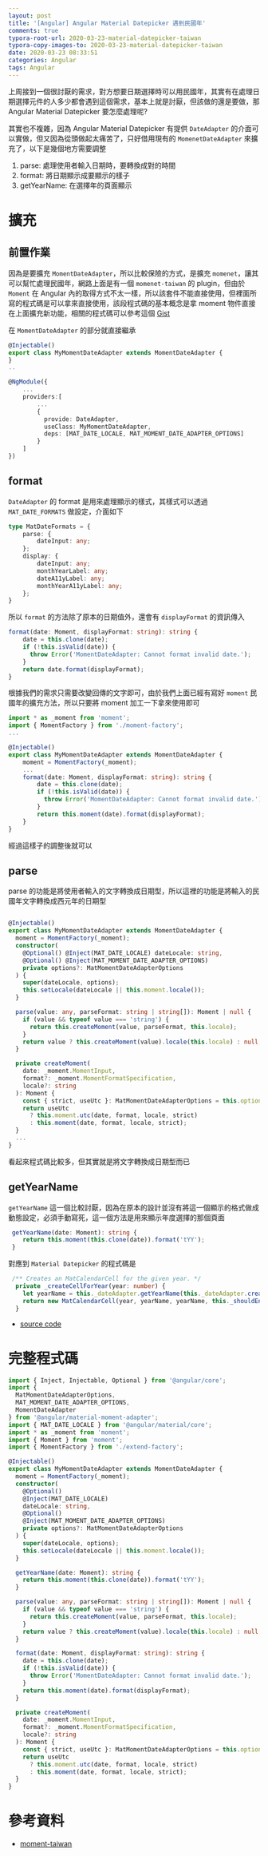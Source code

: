 ```yaml
---
layout: post
title: '[Angular] Angular Material Datepicker 遇到民國年'
comments: true
typora-root-url: 2020-03-23-material-datepicker-taiwan
typora-copy-images-to: 2020-03-23-material-datepicker-taiwan
date: 2020-03-23 08:33:51
categories: Angular
tags: Angular
---
```


上周接到一個很討厭的需求，對方想要日期選擇時可以用民國年，其實有在處理日期選擇元件的人多少都會遇到這個需求，基本上就是討厭，但該做的還是要做，那 Angular Material Datepicker 要怎麼處理呢?

<!-- more -->

其實也不複雜，因為 Angular Material Datepicker 有提供 `DateAdapter` 的介面可以實做，但又因為從頭做起太痛苦了，只好借用現有的 `MomenetDateAdapter` 來擴充了，以下是幾個地方需要調整

1. parse: 處理使用者輸入日期時，要轉換成對的時間
2. format: 將日期顯示成要顯示的樣子
3. getYearName: 在選擇年的頁面顯示

# 擴充

## 前置作業

因為是要擴充 `MomentDateAdapter`，所以比較保險的方式，是擴充 `momenet`，讓其可以幫忙處理民國年，網路上面是有一個 `momenet-taiwan` 的 plugin，但由於 `Moment` 在 Angular 內的取得方式不太一樣，所以該套件不能直接使用，但裡面所寫的程式碼是可以拿來直接使用，該段程式碼的基本概念是拿 moment 物件直接在上面擴充新功能，相關的程式碼可以參考這個 [Gist](https://gist.github.com/chgc/7a3f73f34386eb0009fff0ff9c091eb4)

在 `MomentDateAdapter` 的部分就直接繼承

```typescript
@Injectable()
export class MyMomentDateAdapter extends MomentDateAdapter {
}
..

@NgModule({
    ...
    providers:[
        ...
        {
          provide: DateAdapter,
          useClass: MyMomentDateAdapter,
          deps: [MAT_DATE_LOCALE, MAT_MOMENT_DATE_ADAPTER_OPTIONS]
        }
    ]
})

```

## format

`DateAdapter` 的 format 是用來處理顯示的樣式，其樣式可以透過 `MAT_DATE_FORMATS` 做設定，介面如下

```typescript
type MatDateFormats = {
    parse: {
        dateInput: any;
    };
    display: {
        dateInput: any;
        monthYearLabel: any;
        dateA11yLabel: any;
        monthYearA11yLabel: any;
    };
}
```

所以 `format` 的方法除了原本的日期值外，還會有 `displayFormat` 的資訊傳入

```typescript
format(date: Moment, displayFormat: string): string {
    date = this.clone(date);
    if (!this.isValid(date)) {
      throw Error('MomentDateAdapter: Cannot format invalid date.');
    }
    return date.format(displayFormat);
}
```

根據我們的需求只需要改變回傳的文字即可，由於我們上面已經有寫好 `moment` 民國年的擴充方法，所以只要將 moment 加工一下拿來使用即可

```typescript
import * as _moment from 'moment';
import { MomentFactory } from './moment-factory';
...

@Injectable()
export class MyMomentDateAdapter extends MomentDateAdapter {
    moment = MomentFactory(_moment);
    ...
    format(date: Moment, displayFormat: string): string {
        date = this.clone(date);
        if (!this.isValid(date)) {
          throw Error('MomentDateAdapter: Cannot format invalid date.');
        }
        return this.moment(date).format(displayFormat);
	}
}
```

經過這樣子的調整後就可以

## parse

parse 的功能是將使用者輸入的文字轉換成日期型，所以這裡的功能是將輸入的民國年文字轉換成西元年的日期型

```typescript

@Injectable()
export class MyMomentDateAdapter extends MomentDateAdapter {
  moment = MomentFactory(_moment);
  constructor(
    @Optional() @Inject(MAT_DATE_LOCALE) dateLocale: string,
    @Optional() @Inject(MAT_MOMENT_DATE_ADAPTER_OPTIONS)
    private options?: MatMomentDateAdapterOptions
  ) {
    super(dateLocale, options);
    this.setLocale(dateLocale || this.moment.locale());
  }

  parse(value: any, parseFormat: string | string[]): Moment | null {
    if (value && typeof value === 'string') {
      return this.createMoment(value, parseFormat, this.locale);
    }
    return value ? this.createMoment(value).locale(this.locale) : null;
  }

  private createMoment(
    date: _moment.MomentInput,
    format?: _moment.MomentFormatSpecification,
    locale?: string
  ): Moment {
    const { strict, useUtc }: MatMomentDateAdapterOptions = this.options || {};
    return useUtc
      ? this.moment.utc(date, format, locale, strict)
      : this.moment(date, format, locale, strict);
  }
  ...
}

```

看起來程式碼比較多，但其實就是將文字轉換成日期型而已

## getYearName

`getYearName` 這一個比較討厭，因為在原本的設計並沒有將這一個顯示的格式做成動態設定，必須手動寫死，這一個方法是用來顯示年度選擇的那個頁面

```typescript
 getYearName(date: Moment): string {
    return this.moment(this.clone(date)).format('tYY');
 }
```

對應到 `Material Datepicker` 的程式碼是

```typescript
 /** Creates an MatCalendarCell for the given year. */
  private _createCellForYear(year: number) {
    let yearName = this._dateAdapter.getYearName(this._dateAdapter.createDate(year, 0, 1));
    return new MatCalendarCell(year, yearName, yearName, this._shouldEnableYear(year));
  }
```

* [source code](https://github.com/angular/components/blob/master/src/material/datepicker/multi-year-view.ts#L243-L246)



# 完整程式碼

```typescript
import { Inject, Injectable, Optional } from '@angular/core';
import {
  MatMomentDateAdapterOptions,
  MAT_MOMENT_DATE_ADAPTER_OPTIONS,
  MomentDateAdapter
} from '@angular/material-moment-adapter';
import { MAT_DATE_LOCALE } from '@angular/material/core';
import * as _moment from 'moment';
import { Moment } from 'moment';
import { MomentFactory } from './extend-factory';

@Injectable()
export class MyMomentDateAdapter extends MomentDateAdapter {
  moment = MomentFactory(_moment);
  constructor(
    @Optional()
    @Inject(MAT_DATE_LOCALE)
    dateLocale: string,
    @Optional()
    @Inject(MAT_MOMENT_DATE_ADAPTER_OPTIONS)
    private options?: MatMomentDateAdapterOptions
  ) {
    super(dateLocale, options);
    this.setLocale(dateLocale || this.moment.locale());
  }

  getYearName(date: Moment): string {
    return this.moment(this.clone(date)).format('tYY');
  }

  parse(value: any, parseFormat: string | string[]): Moment | null {
    if (value && typeof value === 'string') {
      return this.createMoment(value, parseFormat, this.locale);
    }
    return value ? this.createMoment(value).locale(this.locale) : null;
  }

  format(date: Moment, displayFormat: string): string {
    date = this.clone(date);
    if (!this.isValid(date)) {
      throw Error('MomentDateAdapter: Cannot format invalid date.');
    }
    return this.moment(date).format(displayFormat);
  }

  private createMoment(
    date: _moment.MomentInput,
    format?: _moment.MomentFormatSpecification,
    locale?: string
  ): Moment {
    const { strict, useUtc }: MatMomentDateAdapterOptions = this.options || {};
    return useUtc
      ? this.moment.utc(date, format, locale, strict)
      : this.moment(date, format, locale, strict);
  }
}
```



# 參考資料

* [moment-taiwan](https://github.com/bradwoo8621/moment-taiwan)

  

